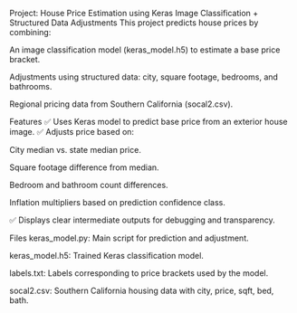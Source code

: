 Project: House Price Estimation using Keras Image Classification + Structured Data Adjustments
This project predicts house prices by combining:

An image classification model (keras_model.h5) to estimate a base price bracket.

Adjustments using structured data: city, square footage, bedrooms, and bathrooms.

Regional pricing data from Southern California (socal2.csv).

Features
✅ Uses Keras model to predict base price from an exterior house image.
✅ Adjusts price based on:

City median vs. state median price.

Square footage difference from median.

Bedroom and bathroom count differences.

Inflation multipliers based on prediction confidence class.

✅ Displays clear intermediate outputs for debugging and transparency.

Files
keras_model.py: Main script for prediction and adjustment.

keras_model.h5: Trained Keras classification model.

labels.txt: Labels corresponding to price brackets used by the model.

socal2.csv: Southern California housing data with city, price, sqft, bed, bath.
